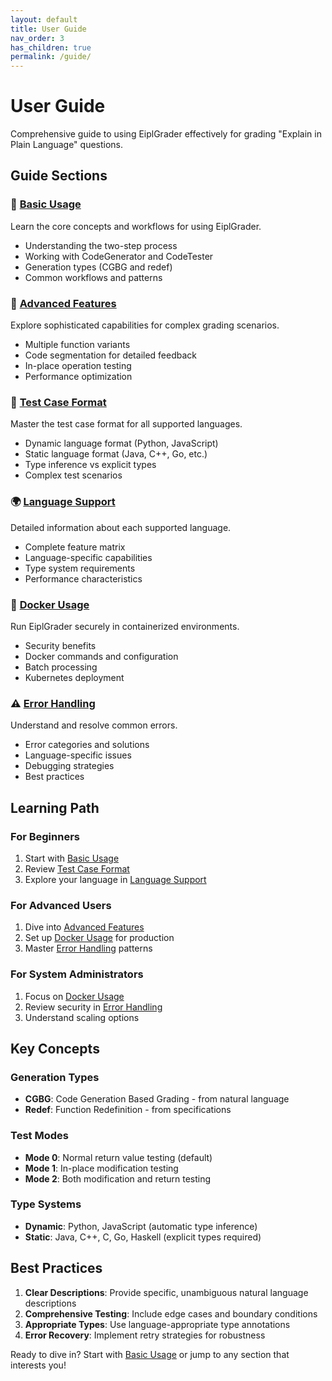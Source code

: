 ```yaml
---
layout: default
title: User Guide
nav_order: 3
has_children: true
permalink: /guide/
---
```


# User Guide

Comprehensive guide to using EiplGrader effectively for grading "Explain in Plain Language" questions.

## Guide Sections

### 📖 [Basic Usage](basic-usage.html)
Learn the core concepts and workflows for using EiplGrader.
- Understanding the two-step process
- Working with CodeGenerator and CodeTester
- Generation types (CGBG and redef)
- Common workflows and patterns

### 🚀 [Advanced Features](advanced-features.html)
Explore sophisticated capabilities for complex grading scenarios.
- Multiple function variants
- Code segmentation for detailed feedback
- In-place operation testing
- Performance optimization

### 📝 [Test Case Format](test-cases.html)
Master the test case format for all supported languages.
- Dynamic language format (Python, JavaScript)
- Static language format (Java, C++, Go, etc.)
- Type inference vs explicit types
- Complex test scenarios

### 🌍 [Language Support](languages.html)
Detailed information about each supported language.
- Complete feature matrix
- Language-specific capabilities
- Type system requirements
- Performance characteristics

### 🐳 [Docker Usage](docker.html)
Run EiplGrader securely in containerized environments.
- Security benefits
- Docker commands and configuration
- Batch processing
- Kubernetes deployment

### ⚠️ [Error Handling](errors.html)
Understand and resolve common errors.
- Error categories and solutions
- Language-specific issues
- Debugging strategies
- Best practices

## Learning Path

### For Beginners
1. Start with [Basic Usage](basic-usage.html)
2. Review [Test Case Format](test-cases.html)
3. Explore your language in [Language Support](languages.html)

### For Advanced Users
1. Dive into [Advanced Features](advanced-features.html)
2. Set up [Docker Usage](docker.html) for production
3. Master [Error Handling](errors.html) patterns

### For System Administrators
1. Focus on [Docker Usage](docker.html)
2. Review security in [Error Handling](errors.html)
3. Understand scaling options

## Key Concepts

### Generation Types
- **CGBG**: Code Generation Based Grading - from natural language
- **Redef**: Function Redefinition - from specifications

### Test Modes
- **Mode 0**: Normal return value testing (default)
- **Mode 1**: In-place modification testing
- **Mode 2**: Both modification and return testing

### Type Systems
- **Dynamic**: Python, JavaScript (automatic type inference)
- **Static**: Java, C++, C, Go, Haskell (explicit types required)

## Best Practices

1. **Clear Descriptions**: Provide specific, unambiguous natural language descriptions
2. **Comprehensive Testing**: Include edge cases and boundary conditions
3. **Appropriate Types**: Use language-appropriate type annotations
4. **Error Recovery**: Implement retry strategies for robustness

Ready to dive in? Start with [Basic Usage](basic-usage.html) or jump to any section that interests you!